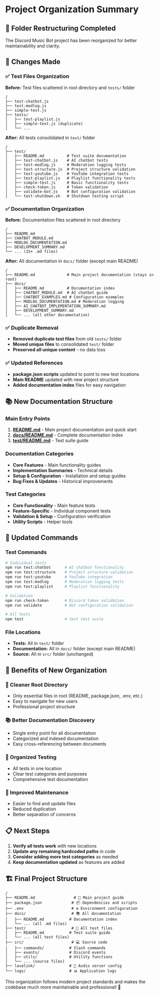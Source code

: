# Project Organization Summary

## 📁 Folder Restructuring Completed

The Discord Music Bot project has been reorganized for better maintainability and clarity.

## 🔄 Changes Made

### ✅ Test Files Organization
**Before:** Test files scattered in root directory and `tests/` folder
```
/
├── test-chatbot.js
├── test-modlog.js
├── simple-test.js
├── tests/
│   ├── test-playlist.js
│   ├── simple-test.js (duplicate)
│   └── ...
```

**After:** All tests consolidated in `test/` folder
```
/
├── test/
│   ├── README.md          # Test suite documentation
│   ├── test-chatbot.js    # AI chatbot tests
│   ├── test-modlog.js     # Moderation logging tests
│   ├── test-structure.js  # Project structure validation
│   ├── test-youtube.js    # YouTube integration tests
│   ├── test-playlist.js   # Playlist functionality tests
│   ├── simple-test.js     # Basic functionality tests
│   ├── check-token.js     # Token validation
│   ├── validate-bot.js    # Bot configuration validation
│   └── test-shutdown.sh   # Shutdown testing script
```

### ✅ Documentation Organization
**Before:** Documentation files scattered in root directory
```
/
├── README.md
├── CHATBOT_MODULE.md
├── MODLOG_DOCUMENTATION.md
├── DEVELOPMENT_SUMMARY.md
└── ... (15+ .md files)
```

**After:** All documentation in `docs/` folder (except main README)
```
/
├── README.md              # Main project documentation (stays in root)
├── docs/
│   ├── README.md          # Documentation index
│   ├── CHATBOT_MODULE.md  # AI chatbot guide
│   ├── CHATBOT_EXAMPLES.md # Configuration examples
│   ├── MODLOG_DOCUMENTATION.md # Moderation logging
│   ├── AI_CHATBOT_IMPLEMENTATION_SUMMARY.md
│   ├── DEVELOPMENT_SUMMARY.md
│   └── ... (all other documentation)
```

### ✅ Duplicate Removal
- **Removed duplicate test files** from old `tests/` folder
- **Moved unique files** to consolidated `test/` folder
- **Preserved all unique content** - no data loss

### ✅ Updated References
- **package.json scripts** updated to point to new test locations
- **Main README** updated with new project structure
- **Added documentation index** files for easy navigation

## 📚 New Documentation Structure

### Main Entry Points
1. **[README.md](README.md)** - Main project documentation and quick start
2. **[docs/README.md](docs/README.md)** - Complete documentation index
3. **[test/README.md](test/README.md)** - Test suite guide

### Documentation Categories
- **Core Features** - Main functionality guides
- **Implementation Summaries** - Technical details
- **Setup & Configuration** - Installation and setup guides  
- **Bug Fixes & Updates** - Historical improvements

### Test Categories
- **Core Functionality** - Main feature tests
- **Feature-Specific** - Individual component tests
- **Validation & Setup** - Configuration verification
- **Utility Scripts** - Helper tools

## 🚀 Updated Commands

### Test Commands
```bash
# Individual tests
npm run test:chatbot      # AI chatbot functionality
npm run test:structure    # Project structure validation
npm run test:youtube      # YouTube integration
npm run test:modlog       # Moderation logging tests
npm run test:playlist     # Playlist functionality

# Validation
npm run check-token       # Discord token validation
npm run validate          # Bot configuration validation

# All tests
npm test                  # Jest test suite
```

### File Locations
- **Tests:** All in `test/` folder
- **Documentation:** All in `docs/` folder (except main README)
- **Source:** All in `src/` folder (unchanged)

## 🎯 Benefits of New Organization

### 🧹 Cleaner Root Directory
- Only essential files in root (README, package.json, .env, etc.)
- Easy to navigate for new users
- Professional project structure

### 📚 Better Documentation Discovery
- Single entry point for all documentation
- Categorized and indexed documentation
- Easy cross-referencing between documents

### 🧪 Organized Testing
- All tests in one location
- Clear test categories and purposes
- Comprehensive test documentation

### 🔧 Improved Maintenance
- Easier to find and update files
- Reduced duplication
- Better separation of concerns

## 📋 Next Steps

1. **Verify all tests work** with new locations
2. **Update any remaining hardcoded paths** in code
3. **Consider adding more test categories** as needed
4. **Keep documentation updated** as features are added

## 🏗️ Final Project Structure

```
/
├── README.md                 # 📖 Main project guide
├── package.json             # 📦 Dependencies and scripts
├── .env                     # ⚙️ Environment configuration
├── docs/                    # 📚 All documentation
│   ├── README.md           # Documentation index
│   └── ... (all .md files)
├── test/                    # 🧪 All test files
│   ├── README.md           # Test suite guide
│   └── ... (all test files)
├── src/                     # 💻 Source code
│   ├── commands/           # Slash commands
│   ├── events/             # Discord events
│   ├── utils/              # Utility functions
│   └── ... (source files)
├── lavalink/               # 🎵 Audio server config
└── logs/                   # 📊 Application logs
```

This organization follows modern project standards and makes the codebase much more maintainable and professional! 🎉
